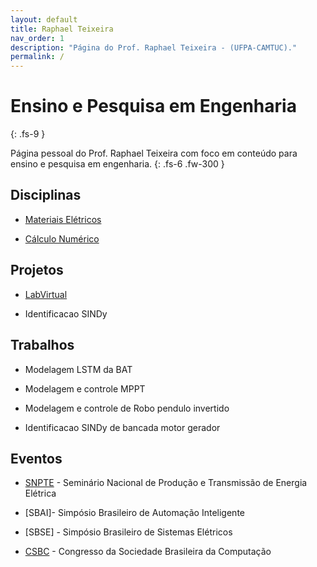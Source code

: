 ```yaml
---
layout: default
title: Raphael Teixeira
nav_order: 1
description: "Página do Prof. Raphael Teixeira - (UFPA-CAMTUC)."
permalink: /
---
```


# Ensino e Pesquisa em Engenharia
{: .fs-9 }

Página pessoal do Prof. Raphael Teixeira com foco em conteúdo para ensino e pesquisa em engenharia.
{: .fs-6 .fw-300 }

## Disciplinas

- [Materiais Elétricos](https://raphateixeira.github.io/MateriaisEletricos/)

- [Cálculo Numérico](https://raphateixeira.github.io/MetodosNumericos/)

## Projetos

- [LabVirtual](https://raphateixeira.github.io/LabVirtual/)

- Identificacao SINDy

  
## Trabalhos

- Modelagem LSTM da BAT

- Modelagem e controle MPPT

- Modelagem e controle de Robo pendulo invertido

- Identificacao SINDy de bancada motor gerador

## Eventos

- [SNPTE](https://xxviisnptee.com.br/) - Seminário Nacional de Produção e Transmissão de Energia Elétrica

- [SBAI]- Simpósio Brasileiro de Automação Inteligente

- [SBSE] - Simpósio Brasileiro de Sistemas Elétricos

- [CSBC](https://csbc.sbc.org.br/2023/) - Congresso da Sociedade Brasileira da Computação

